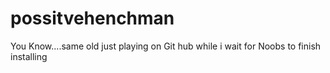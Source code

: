 # possitvehenchman
You Know....same old
just playing on Git hub while i wait for Noobs to finish installing
